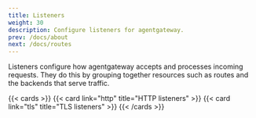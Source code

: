 ```yaml
---
title: Listeners
weight: 30
description: Configure listeners for agentgateway.
prev: /docs/about
next: /docs/routes
--- 
```


Listeners configure how agentgateway accepts and processes incoming requests. They do this by grouping together resources such as routes and the backends that serve traffic.

{{< cards >}}
  {{< card link="http" title="HTTP listeners" >}}
  {{< card link="tls" title="TLS listeners" >}}
{{< /cards >}}
